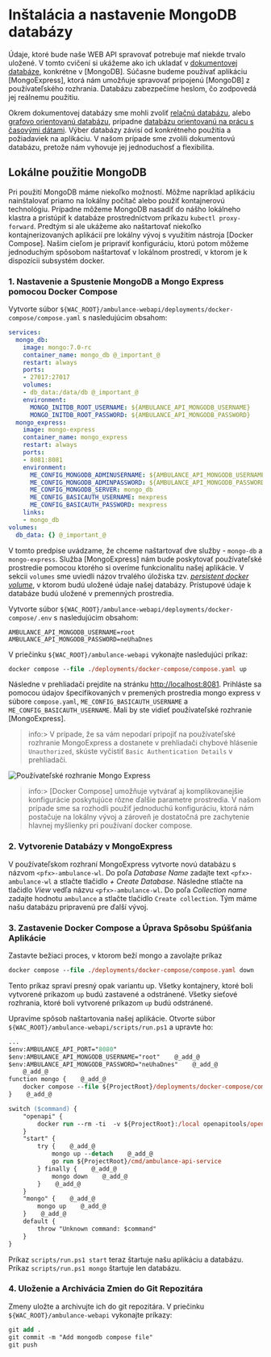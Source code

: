# Inštalácia a nastavenie MongoDB databázy

Údaje, ktoré bude naše WEB API spravovať potrebuje mať niekde trvalo uložené. V tomto cvičení si ukážeme ako ich ukladať v [dokumentovej databáze](https://en.wikipedia.org/wiki/Document-oriented_database), konkrétne v [MongoDB]. Súčasne budeme používať aplikáciu [MongoExpress], ktorá nám umožňuje spravovať pripojenú [MongoDB] z používateľského rozhrania. Databázu zabezpečíme heslom, čo zodpovedá jej reálnemu použitiu.

Okrem dokumentovej databázy sme mohli zvoliť [relačnú databázu](https://en.wikipedia.org/wiki/Relational_database), alebo [grafovo orientovanú databázu](https://en.wikipedia.org/wiki/Graph_database), prípadne [databázu orientovanú na prácu s časovými dátami](https://en.wikipedia.org/wiki/Time_series_database). Výber databázy závisí od konkrétneho použitia a požiadaviek na aplikáciu. V našom prípade sme zvolili dokumentovú databázu, pretože nám vyhovuje jej jednoduchosť a flexibilita.

## Lokálne použitie MongoDB

Pri použití MongoDB máme niekoľko možností. Môžme napríklad aplikáciu nainštalovať priamo na lokálny počítač alebo použiť kontajnerovú technológiu. Prípadne môžeme MongoDB nasadiť do nášho lokálneho klastra a pristúpiť k databáze prostredníctvom príkazu `kubectl proxy-forward`. Predtým si ale ukážeme ako naštartovať niekoľko kontajnerizovaných aplikácií pre lokálny vývoj s využitím nástroja [Docker Compose]. Našim cieľom je pripraviť konfiguráciu, ktorú potom môžeme jednoduchým spôsobom naštartovať v lokálnom prostredí, v ktorom je k dispozícii subsystém docker.

### 1. Nastavenie a Spustenie MongoDB a Mongo Express pomocou Docker Compose

Vytvorte súbor `${WAC_ROOT}/ambulance-webapi/deployments/docker-compose/compose.yaml` s nasledujúcim obsahom:

```yaml
services: 
  mongo_db:
    image: mongo:7.0-rc
    container_name: mongo_db @_important_@
    restart: always
    ports:
    - 27017:27017
    volumes:
    - db_data:/data/db @_important_@
    environment:
      MONGO_INITDB_ROOT_USERNAME: ${AMBULANCE_API_MONGODB_USERNAME}
      MONGO_INITDB_ROOT_PASSWORD: ${AMBULANCE_API_MONGODB_PASSWORD} 
  mongo_express:
    image: mongo-express
    container_name: mongo_express
    restart: always
    ports:
    - 8081:8081
    environment:
      ME_CONFIG_MONGODB_ADMINUSERNAME: ${AMBULANCE_API_MONGODB_USERNAME}
      ME_CONFIG_MONGODB_ADMINPASSWORD: ${AMBULANCE_API_MONGODB_PASSWORD}
      ME_CONFIG_MONGODB_SERVER: mongo_db
      ME_CONFIG_BASICAUTH_USERNAME: mexpress
      ME_CONFIG_BASICAUTH_PASSWORD: mexpress
    links:
    - mongo_db
volumes:
  db_data: {} @_important_@
```

V tomto predpise uvádzame, že chceme naštartovať dve služby - `mongo-db` a `mongo-express`. Služba [MongoExpress] nám bude poskytovať používateľské prostredie pomocou ktorého si overíme funkcionalitu našej aplikácie. V sekcii `volumes` sme uviedli názov trvalého úložiska tzv. [_persistent docker volume_](https://docs.docker.com/storage/volumes/), v ktorom budú uložené údaje našej databázy. Prístupové údaje k databáze budú uložené v premenných prostredia.

Vytvorte súbor `${WAC_ROOT}/ambulance-webapi/deployments/docker-compose/.env` s nasledujúcim obsahom:

```env
AMBULANCE_API_MONGODB_USERNAME=root
AMBULANCE_API_MONGODB_PASSWORD=neUhaDnes
```

V priečinku `${WAC_ROOT}/ambulance-webapi` vykonajte nasledujúci príkaz:

```ps
docker compose --file ./deployments/docker-compose/compose.yaml up
```

Následne v prehliadači prejdite na stránku [http://localhost:8081](http://localhost:8081). Prihláste sa pomocou údajov špecifikovaných v premených prostredia mongo express v súbore `compose.yaml`, `ME_CONFIG_BASICAUTH_USERNAME` a `ME_CONFIG_BASICAUTH_USERNAME`. Mali by ste vidieť používateľské rozhranie [MongoExpress].

>info:> V prípade, že sa vám nepodarí pripojiť na používateľské rozhranie MongoExpress a dostanete v prehliadači chybové hlásenie `Unauthorized`, skúste vyčistiť `Basic Authentication Details` v prehliadači.

![Používateľské rozhranie Mongo Express](./img/003-01.MongoExpress.png)

>info:> [Docker Compose] umožňuje vytvárať aj komplikovanejšie konfigurácie poskytujúce rôzne ďalšie parametre prostredia. V našom prípade sme sa rozhodli použiť jednoduchú konfiguráciu, ktorá nám postačuje na lokálny vývoj a zároveň je dostatočná pre zachytenie hlavnej myšlienky pri používaní docker compose.

### 2. Vytvorenie Databázy v MongoExpress

V používateľskom rozhraní MongoExpress vytvorte novú databázu s názvom `<pfx>-ambulance-wl`. Do poľa _Database Name_ zadajte text `<pfx>-ambulance-wl` a stlačte tlačidlo _+ Create Database_. Následne stlačte na tlačidlo _View_ vedľa názvu `<pfx>-ambulance-wl`. Do poľa _Collection name_ zadajte hodnotu `ambulance` a stlačte tlačidlo `Create collection`. Tým máme našu databázu pripravenú pre ďalší vývoj.

### 3. Zastavenie Docker Compose a Úprava Spôsobu Spúšťania Aplikácie

Zastavte bežiaci proces, v ktorom beží mongo a zavolajte príkaz

```ps
docker compose --file ./deployments/docker-compose/compose.yaml down
```

Tento príkaz spraví presný opak variantu up. Všetky kontajnery, ktoré boli vytvorené príkazom `up` budú zastavené a odstránené. Všetky sieťové rozhrania, ktoré boli vytvorené príkazom `up` budú odstránené.

Upravíme spôsob naštartovania našej aplikácie. Otvorte súbor `${WAC_ROOT}/ambulance-webapi/scripts/run.ps1` a upravte ho:

```ps
...
$env:AMBULANCE_API_PORT="8080"
$env:AMBULANCE_API_MONGODB_USERNAME="root"    @_add_@
$env:AMBULANCE_API_MONGODB_PASSWORD="neUhaDnes"    @_add_@
    @_add_@
function mongo {    @_add_@
    docker compose --file ${ProjectRoot}/deployments/docker-compose/compose.yaml $args    @_add_@
}    @_add_@

switch ($command) {
    "openapi" {
        docker run --rm -ti  -v ${ProjectRoot}:/local openapitools/openapi-generator-cli generate -c /local/scripts/generator-cfg.yaml 
    }
    "start" {
        try {    @_add_@
            mongo up --detach    @_add_@
            go run ${ProjectRoot}/cmd/ambulance-api-service
        } finally {    @_add_@
            mongo down    @_add_@
        }    @_add_@
    }
    "mongo" {    @_add_@
        mongo up    @_add_@
    }    @_add_@
    default {
        throw "Unknown command: $command"
    }
}
```

Príkaz `scripts/run.ps1 start` teraz štartuje našu aplikáciu a databázu. Príkaz `scripts/run.ps1 mongo` štartuje len databázu.

### 4. Uloženie a Archivácia Zmien do Git Repozitára

Zmeny uložte a archivujte ich do git repozitára. V priečinku `${WAC_ROOT}/ambulance-webapi` vykonajte príkazy:

```ps
git add .
git commit -m "Add mongodb compose file"
git push
```
